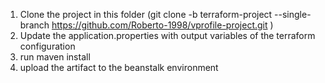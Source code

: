 1. Clone the project in this folder (git clone -b terraform-project --single-branch https://github.com/Roberto-1998/vprofile-project.git )
2. Update the application.properties with output variables of the terraform configuration
3. run maven install
4. upload the artifact to the beanstalk environment
